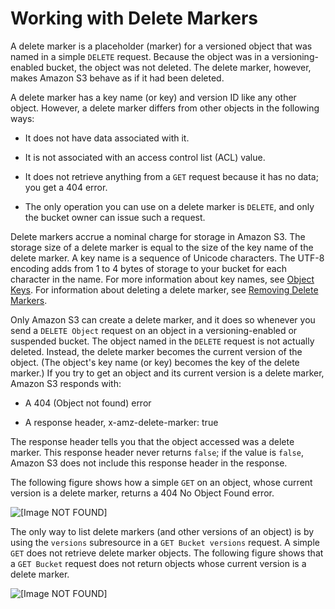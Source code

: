 # Working with Delete Markers<a name="DeleteMarker"></a>

A delete marker is a placeholder \(marker\) for a versioned object that was named in a simple `DELETE` request\. Because the object was in a versioning\-enabled bucket, the object was not deleted\. The delete marker, however, makes Amazon S3 behave as if it had been deleted\. 

A delete marker has a key name \(or key\) and version ID like any other object\. However, a delete marker differs from other objects in the following ways:

+ It does not have data associated with it\.

+ It is not associated with an access control list \(ACL\) value\.

+ It does not retrieve anything from a `GET` request because it has no data; you get a 404 error\.

+ The only operation you can use on a delete marker is `DELETE`, and only the bucket owner can issue such a request\.

Delete markers accrue a nominal charge for storage in Amazon S3\. The storage size of a delete marker is equal to the size of the key name of the delete marker\. A key name is a sequence of Unicode characters\. The UTF\-8 encoding adds from 1 to 4 bytes of storage to your bucket for each character in the name\. For more information about key names, see [Object Keys](UsingMetadata.md#object-keys)\. For information about deleting a delete marker, see [Removing Delete Markers](RemDelMarker.md)\.  

Only Amazon S3 can create a delete marker, and it does so whenever you send a `DELETE Object` request on an object in a versioning\-enabled or suspended bucket\. The object named in the `DELETE` request is not actually deleted\. Instead, the delete marker becomes the current version of the object\. \(The object's key name \(or key\) becomes the key of the delete marker\.\) If you try to get an object and its current version is a delete marker, Amazon S3 responds with:

+ A 404 \(Object not found\) error

+ A response header, x\-amz\-delete\-marker: true

The response header tells you that the object accessed was a delete marker\. This response header never returns `false`; if the value is `false`, Amazon S3 does not include this response header in the response\.

The following figure shows how a simple `GET` on an object, whose current version is a delete marker, returns a 404 No Object Found error\.

![\[Image NOT FOUND\]](http://docs.aws.amazon.com/AmazonS3/latest/dev/images/versioning_DELETE_NoObjectFound.png)

The only way to list delete markers \(and other versions of an object\) is by using the `versions` subresource in a `GET Bucket versions` request\. A simple `GET` does not retrieve delete marker objects\. The following figure shows that a `GET Bucket` request does not return objects whose current version is a delete marker\.

![\[Image NOT FOUND\]](http://docs.aws.amazon.com/AmazonS3/latest/dev/images/versioning_GETBucketwithDeleteMarkers.png)